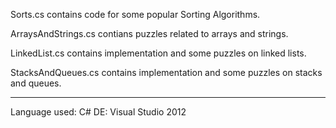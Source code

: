 Sorts.cs contains code for some popular Sorting Algorithms.

ArraysAndStrings.cs contians puzzles related to arrays and strings.

LinkedList.cs contains implementation and some puzzles on linked lists.

StacksAndQueues.cs contains implementation and some puzzles on stacks and queues.

----------------------
Language used: C#
DE: Visual Studio 2012